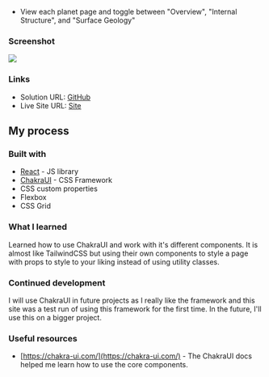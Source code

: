 - View each planet page and toggle between "Overview", "Internal Structure", and "Surface Geology"

### Screenshot

<div>
  <img src="https://user-images.githubusercontent.com/41396365/150871684-196026e5-2def-411a-8c59-f14ecc83624c.png">
</div>

### Links

- Solution URL: [GitHub](https://github.com/curlos/planets-fact-site)
- Live Site URL: [Site](https://xenodochial-beaver-7752c9.netlify.app/)

## My process

### Built with

- [React](https://reactjs.org/) - JS library
- [ChakraUI](https://styled-components.com/) - CSS Framework
- CSS custom properties
- Flexbox
- CSS Grid

### What I learned

Learned how to use ChakraUI and work with it's different components. It is almost like TailwindCSS but using their own components to style a page with props to style to your liking instead of using utility classes.

### Continued development

I will use ChakraUI in future projects as I really like the framework and this site was a test run of using this framework for the first time. In the future, I'll use this on a bigger project.

### Useful resources

- [https://chakra-ui.com/](https://chakra-ui.com/) - The ChakraUI docs helped me learn how to use the core components.